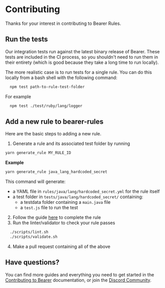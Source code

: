# Contributing

Thanks for your interest in contributing to Bearer Rules.

## Run the tests

Our integration tests run against the latest binary release of Bearer. These tests are included in the CI process, so you shouldn't need to run them in their entirety (which is good because they take a long time to run locally).

The more realistic case is to run tests for a single rule. You can do this locally from a bash shell with the following command:

```bash
  npm test path-to-rule-test-folder
```

For example

```bash
  npm test ./test/ruby/lang/logger
```

## Add a new rule to bearer-rules

Here are the basic steps to adding a new rule.

1. Generate a rule and its associated test folder by running

```bash
yarn generate_rule MY_RULE_ID
```

**Example**

```bash
yarn generate_rule java_lang_hardcoded_secret
```

This command will generate:

- a YAML file in `rules/java/lang/hardcoded_secret.yml` for the rule itself
- a test folder in `tests/java/lang/hardcoded_secret/` containing:
  - a testdata folder containing a `main.java` file
  - a `test.js` file to run the test

2. Follow the guide [here](https://docs.bearer.com/guides/custom-rule/) to complete the rule
3. Run the linter/validator to check your rule passes

```bash
  ./scripts/lint.sh
  ./scripts/validate.sh
```

4. Make a pull request containing all of the above

## Have questions?

You can find more guides and everything you need to get started in the [Contributing to Bearer](https://docs.bearer.com/contributing/) documentation, or join the [Discord Community](https://discord.gg/eaHZBJUXRF).
